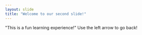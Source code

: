 ```yaml
---
layout: slide
title: "Welcome to our second slide!"
---
```

"This is a fun learning experience!"
Use the left arrow to go back!

